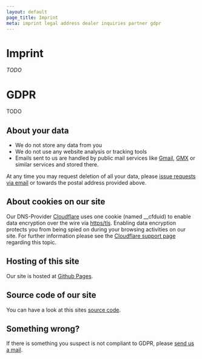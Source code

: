 ```yaml
---
layout: default
page_title: Imprint
meta: imprint legal address dealer inquiries partner gdpr
---
```


# Imprint


<address>
TODO
</address>


# GDPR

TODO

## About your data

* We do not store any data from you
* We do not use any website analysis or tracking tools
* Emails sent to us are handled by public mail services like [Gmail](https://www.google.com/gmail/), [GMX](https://www.gmx.net/) or similar services and stored there.

At any time you may request deletion of all your data, please [issue requests via email](mailto:gdpr@fump-rocks.eu) or towards the postal address provided above.

## About cookies on our site
Our DNS-Provider [Cloudflare](https://www.cloudflare.com/) uses one cookie (named \__cfduid) to enable data encryption over the wire via [https/tls](https://en.wikipedia.org/wiki/HTTPS). Enabling data encryption protects you from being spied on during your browsing activities on our site. For further information please see the [Cloudflare support page](https://support.cloudflare.com/hc/en-us/articles/200170156-What-does-the-Cloudflare-cfduid-cookie-do-) regarding this topic.


## Hosting of this site
Our site is hosted at [Github Pages](https://pages.github.com/).

## Source code of our site
You can have a look at this sites [source code](https://github.com/dhiller/fump-rocks.github.io).

## Something wrong?
If there is something you suspect is not compliant to GDPR, please [send us a mail](mailto:gdpr@fump-rocks.eu).

